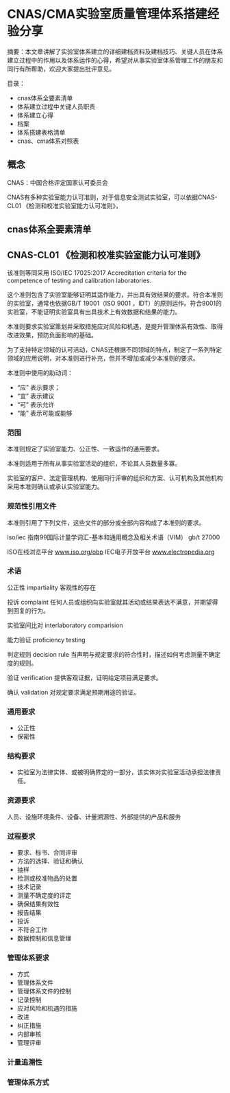 # CNAS/CMA实验室质量管理体系搭建经验分享

摘要：本文章讲解了实验室体系建立的详细建档资料及建档技巧、关键人员在体系建立过程中的作用以及体系运作的心得，希望对从事实验室体系管理工作的朋友和同行有所帮助，欢迎大家提出批评意见。

目录：
- cnas体系全要素清单
- 体系建立过程中关键人员职责
- 体系建立心得
- 档案
- 体系搭建表格清单
- cnas、cma体系对照表

## 概念
CNAS：中国合格评定国家认可委员会

CNAS有多种实验室能力认可准则，对于信息安全测试实验室，可以依据CNAS-CL01 《检测和校准实验室能力认可准则》，



## cnas体系全要素清单


## CNAS-CL01 《检测和校准实验室能力认可准则》
该准则等同采用 ISO/IEC 17025:2017 Accreditation criteria for the competence of testing and calibration laboratories.

这个准则包含了实验室能够证明其运作能力，并出具有效结果的要求。符合本准则的实验室，通常也依据GB/T 19001（ISO 9001 ，IDT）的原则运作。符合9001的实验室，不能证明实验室具有出具技术上有效数据和结果的能力。

本准则要求实验室策划并采取措施应对风险和机遇，是提升管理体系有效性、取得改进效果，预防负面影响的基础。

为了支持特定领域的认可活动，CNAS还根据不同领域的特点，制定了一系列特定领域的应用说明，对本准则进行补充，但并不增加或减少本准则的要求。

本准则中使用的助动词：
- “应” 表示要求；
- “宜” 表示建议
- “可” 表示允许
- “能” 表示可能或能够

### 范围
本准则规定了实验室能力、公正性、一致运作的通用要求。

本准则适用于所有从事实验室活动的组织，不论其人员数量多寡。

实验室的客户、法定管理机构、使用同行评审的组织和方案、认可机构及其他机构采用本准则确认或承认实验室能力。

### 规范性引用文件
本准则引用了下列文件，这些文件的部分或全部内容构成了本准则的要求。

iso/iec 指南99国际计量学词汇-基本和通用概念及相关术语（VIM）
gb/t 27000

ISO在线浏览平台 www.iso.org/obp
IEC电子开放平台 www.electropedia.org


### 术语

公正性 impartiality
客观性的存在

投诉 complaint
任何人员或组织向实验室就其活动或结果表达不满意，并期望得到回复的行为。

实验室间比对 interlaboratory comparision

能力验证 proficiency testing

判定规则 decision rule
当声明与规定要求的符合性时，描述如何考虑测量不确定度的规则。

验证 verification
提供客观证据，证明给定项目满足要求。

确认 validation
对规定要求满足预期用途的验证。

### 通用要求

- 公正性
- 保密性

### 结构要求

- 实验室为法律实体、或被明确界定的一部分，该实体对实验室活动承担法律责任。


### 资源要求

人员、设施环境条件、设备、计量溯源性、外部提供的产品和服务

### 过程要求

- 要求、标书、合同评审
- 方法的选择、验证和确认
- 抽样
- 检测或校准物品的处置
- 技术记录
- 测量不确定度的评定
- 确保结果有效性
- 报告结果
- 投诉
- 不符合工作
- 数据控制和信息管理

### 管理体系要求

- 方式
- 管理体系文件
- 管理体系文件的控制
- 记录控制
- 应对风险和机遇的措施
- 改进
- 纠正措施
- 内部审核
- 管理评审


### 计量追溯性
### 管理体系方式